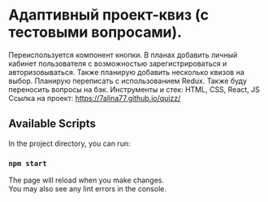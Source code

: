 # Адаптивный проект-квиз (с тестовыми вопросами).
Переиспользуется компонент кнопки.
В планах добавить личный кабинет пользователя с возможностью зарегистрироваться и авторизовываться. Также планирую добавить несколько квизов на выбор. Планирую переписать с использованием Redux. Также буду переносить вопросы на бэк.
Инструменты и стек: HTML, CSS, React, JS
Ссылка на проект: https://7alina77.github.io/quizz/

## Available Scripts

In the project directory, you can run:

### `npm start`

The page will reload when you make changes.\
You may also see any lint errors in the console.
